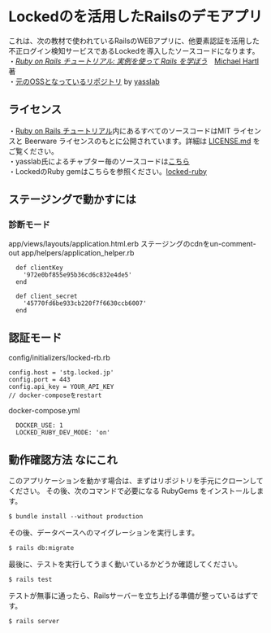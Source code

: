 # Lockedのを活用したRailsのデモアプリ

これは、次の教材で使われているRailsのWEBアプリに、他要素認証を活用した不正ログイン検知サービスであるLockedを導入したソースコードになります。  
・[*Ruby on Rails チュートリアル: 実例を使って Rails を学ぼう*](http://railstutorial.jp/)　[Michael Hartl](http://www.michaelhartl.com/) 著  
・[元のOSSとなっているリポジトリ](https://github.com/yasslab/sample_apps/tree/master/5_1_2/ch14) by [yasslab](https://github.com/yasslab)

## ライセンス

・[Ruby on Rails チュートリアル](http://railstutorial.jp/)内にあるすべてのソースコードはMIT ライセンスと Beerware ライセンスのもとに公開されています。詳細は [LICENSE.md](LICENSE.md) をご覧ください。  
・yasslab氏によるチャプター毎のソースコードは[こちら](https://github.com/yasslab/sample_apps/tree/master/5_1_2/ch14)  
・LockedのRuby gemはこちらを参照ください。[locked-ruby](https://github.com/OnetapInc/locked-ruby)


## ステージングで動かすには
### 診断モード
app/views/layouts/application.html.erb
  ステージングのcdnをun-comment-out
app/helpers/application_helper.rb
```:clientKey, sesucreSaltを変更
  def clientKey
    '972e0bf855e95b36cd6c832e4de5'
  end

  def client_secret
    '45770fd6be933cb220f7f6630ccb6007'
  end
```
## 認証モード
config/initializers/locked-rb.rb
```:add
config.host = 'stg.locked.jp'
config.port = 443
config.api_key = YOUR_API_KEY
// docker-composeをrestart
```
docker-compose.yml
```:comment-out
  DOCKER_USE: 1
  LOCKED_RUBY_DEV_MODE: 'on'
```

## 動作確認方法 なにこれ

このアプリケーションを動かす場合は、まずはリポジトリを手元にクローンしてください。
その後、次のコマンドで必要になる RubyGems をインストールします。

```
$ bundle install --without production
```

その後、データベースへのマイグレーションを実行します。

```
$ rails db:migrate
```

最後に、テストを実行してうまく動いているかどうか確認してください。

```
$ rails test
```

テストが無事に通ったら、Railsサーバーを立ち上げる準備が整っているはずです。

```
$ rails server
```
